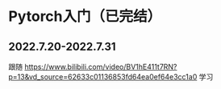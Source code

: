 # Pytorch入门（已完结）
## 2022.7.20-2022.7.31
跟随 https://www.bilibili.com/video/BV1hE411t7RN?p=13&vd_source=62633c01136853fd64ea0ef64e3cc1a0 学习
